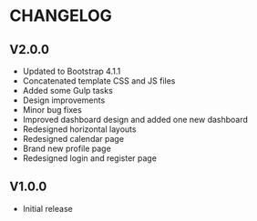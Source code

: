 CHANGELOG
=========

V2.0.0
-------
 - Updated to Bootstrap 4.1.1
 - Concatenated template CSS and JS files
 - Added some Gulp tasks
 - Design improvements
 - Minor bug fixes
 - Improved dashboard design and added one new dashboard
 - Redesigned horizontal layouts
 - Redesigned calendar page
 - Brand new profile page
 - Redesigned login and register page

V1.0.0
------
 - Initial release
